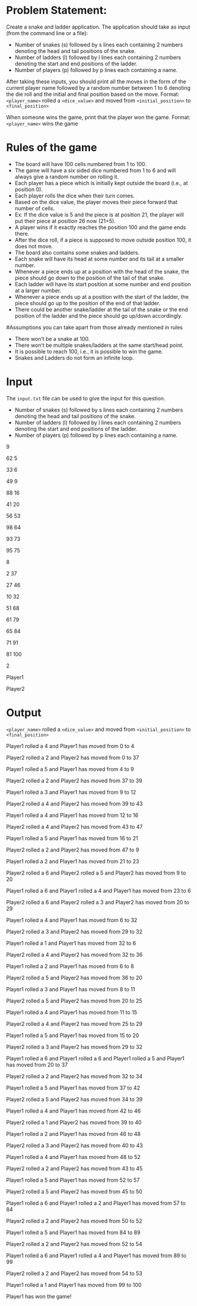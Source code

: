 # Problem Statement:
Create a snake and ladder application. The application should take as input (from the command line or a file):

- Number of snakes (s) followed by s lines each containing 2 numbers denoting the head and tail positions of the snake.
- Number of ladders (l) followed by l lines each containing 2 numbers denoting the start and end positions of the ladder.
- Number of players (p) followed by p lines each containing a name.

After taking these inputs, you should print all the moves in the form of the current player name followed by a random number between 1 to 6
denoting the die roll and the initial and final position based on the move.
Format: `<player_name>` rolled a `<dice_value>` and moved from `<initial_position>` to `<final_position>`

When someone wins the game, print that the player won the game.
Format: `<player_name>` wins the game

# Rules of the game
- The board will have 100 cells numbered from 1 to 100.
- The game will have a six sided dice numbered from 1 to 6 and will always give a random number on rolling it.
- Each player has a piece which is initially kept outside the board (i.e., at position 0).
- Each player rolls the dice when their turn comes.
- Based on the dice value, the player moves their piece forward that number of cells. 
- Ex: If the dice value is 5 and the piece is at position 21, the player will put their piece at position 26 now (21+5).
- A player wins if it exactly reaches the position 100 and the game ends there.
- After the dice roll, if a piece is supposed to move outside position 100, it does not move.
- The board also contains some snakes and ladders.
- Each snake will have its head at some number and its tail at a smaller number.
- Whenever a piece ends up at a position with the head of the snake, the piece should go down to the position of the tail of that snake.
- Each ladder will have its start position at some number and end position at a larger number.
- Whenever a piece ends up at a position with the start of the ladder, the piece should go up to the position of the end of that ladder.
- There could be another snake/ladder at the tail of the snake or the end position of the ladder and the piece should go up/down accordingly.

#Assumptions you can take apart from those already mentioned in rules

- There won’t be a snake at 100.
- There won’t be multiple snakes/ladders at the same start/head point.
- It is possible to reach 100, i.e., it is possible to win the game.
- Snakes and Ladders do not form an infinite loop.

# Input
The `input.txt` file can be used to give the input for this question.
- Number of snakes (s) followed by s lines each containing 2 numbers denoting the head and tail positions of the snake.
- Number of ladders (l) followed by l lines each containing 2 numbers denoting the start and end positions of the ladder.
- Number of players (p) followed by p lines each containing a name.

9

62 5

33 6

49 9

88 16

41 20

56 53

98 64

93 73

95 75

8

2 37

27 46

10 32

51 68

61 79

65 84

71 91

81 100

2

Player1

Player2


# Output
`<player_name>` rolled a `<dice_value>` and moved from `<initial_position>` to `<final_position>`

Player1 rolled a 4 and Player1 has moved from 0 to 4

Player2 rolled a 2 and Player2 has moved from 0 to 37

Player1 rolled a 5 and Player1 has moved from 4 to 9

Player2 rolled a 2 and Player2 has moved from 37 to 39

Player1 rolled a 3 and Player1 has moved from 9 to 12

Player2 rolled a 4 and Player2 has moved from 39 to 43

Player1 rolled a 4 and Player1 has moved from 12 to 16

Player2 rolled a 4 and Player2 has moved from 43 to 47

Player1 rolled a 5 and Player1 has moved from 16 to 21

Player2 rolled a 2 and Player2 has moved from 47 to 9

Player1 rolled a 2 and Player1 has moved from 21 to 23

Player2 rolled a 6 and Player2 rolled a 5 and Player2 has moved from 9 to 20

Player1 rolled a 6 and Player1 rolled a 4 and Player1 has moved from 23 to 6

Player2 rolled a 6 and Player2 rolled a 3 and Player2 has moved from 20 to 29

Player1 rolled a 4 and Player1 has moved from 6 to 32

Player2 rolled a 3 and Player2 has moved from 29 to 32

Player1 rolled a 1 and Player1 has moved from 32 to 6

Player2 rolled a 4 and Player2 has moved from 32 to 36

Player1 rolled a 2 and Player1 has moved from 6 to 8

Player2 rolled a 5 and Player2 has moved from 36 to 20

Player1 rolled a 3 and Player1 has moved from 8 to 11

Player2 rolled a 5 and Player2 has moved from 20 to 25

Player1 rolled a 4 and Player1 has moved from 11 to 15

Player2 rolled a 4 and Player2 has moved from 25 to 29

Player1 rolled a 5 and Player1 has moved from 15 to 20

Player2 rolled a 3 and Player2 has moved from 29 to 32

Player1 rolled a 6 and Player1 rolled a 6 and Player1 rolled a 5 and Player1 has moved from 20 to 37

Player2 rolled a 2 and Player2 has moved from 32 to 34

Player1 rolled a 5 and Player1 has moved from 37 to 42

Player2 rolled a 5 and Player2 has moved from 34 to 39

Player1 rolled a 4 and Player1 has moved from 42 to 46

Player2 rolled a 1 and Player2 has moved from 39 to 40

Player1 rolled a 2 and Player1 has moved from 46 to 48

Player2 rolled a 3 and Player2 has moved from 40 to 43

Player1 rolled a 4 and Player1 has moved from 48 to 52

Player2 rolled a 2 and Player2 has moved from 43 to 45

Player1 rolled a 5 and Player1 has moved from 52 to 57

Player2 rolled a 5 and Player2 has moved from 45 to 50

Player1 rolled a 6 and Player1 rolled a 2 and Player1 has moved from 57 to 84

Player2 rolled a 2 and Player2 has moved from 50 to 52

Player1 rolled a 5 and Player1 has moved from 84 to 89

Player2 rolled a 2 and Player2 has moved from 52 to 54

Player1 rolled a 6 and Player1 rolled a 4 and Player1 has moved from 89 to 99

Player2 rolled a 2 and Player2 has moved from 54 to 53

Player1 rolled a 1 and Player1 has moved from 99 to 100

Player1 has won the game!
